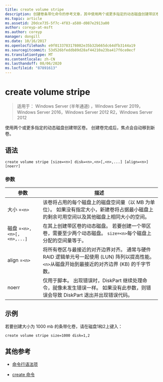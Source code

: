 ```yaml
---
title: create volume stripe
description: 创建卷条带化命令的参考文章，其中使用两个或更多指定的动态磁盘创建带区卷。
ms.topic: article
ms.assetid: 20dce735-5f7c-4f83-a580-d087e2913a00
author: coreyp-at-msft
ms.author: coreyp
manager: dongill
ms.date: 10/16/2017
ms.openlocfilehash: e9f0133783178002e35b32b665dc64dfb3144a19
ms.sourcegitcommit: 53d526bfeddb89d28af44210a23ba417f6ce0ecf
ms.translationtype: MT
ms.contentlocale: zh-CN
ms.lasthandoff: 08/06/2020
ms.locfileid: "87891613"
---
```

# <a name="create-volume-stripe"></a>create volume stripe

> 适用于： Windows Server (半年通道) ，Windows Server 2019，Windows Server 2016，Windows Server 2012 R2，Windows Server 2012

使用两个或更多指定的动态磁盘创建带区卷。 创建卷完成后，焦点会自动移到新卷。

## <a name="syntax"></a>语法

```
create volume stripe [size=<n>] disk=<n>,<n>[,<n>,...] [align=<n>] [noerr]
```

### <a name="parameters"></a>参数

| 参数 | 描述 |
| --------- |  -----------|
| 大小 =`<n>` | 该卷将占用的每个磁盘上的磁盘空间量（以 MB 为单位）。 如果没有指定大小，新建卷将占据最小磁盘上的剩余可用空间以及其他磁盘上相同大小的空间。 |
| 磁盘 =`<n>,<n>[,<n>,...]` | 在其上创建带区卷的动态磁盘。 若要创建一个带区卷，需要至少两个动态磁盘。 `size=<n>`每个磁盘上分配的空间量等于。 |
| align =`<n>` | 将所有卷区与最接近的对齐边界对齐。 通常与硬件 RAID 逻辑单元号一起使用 (LUN) 阵列以提高性能。 `<n>`从磁盘开始到最接近的对齐边界 (KB) 的千字节数。 |
| noerr | 仅用于脚本。 出现错误时，DiskPart 继续处理命令，就像未发生错误一样。 如果没有此参数，则错误会导致 DiskPart 退出并出现错误代码。 |

## <a name="examples"></a>示例

若要创建大小为 1000 mb 的条带化卷，请在磁盘1和2上键入：

```
create volume stripe size=1000 disk=1,2
```

## <a name="additional-references"></a>其他参考

- [命令行语法项](command-line-syntax-key.md)

- [create 命令](create.md)
